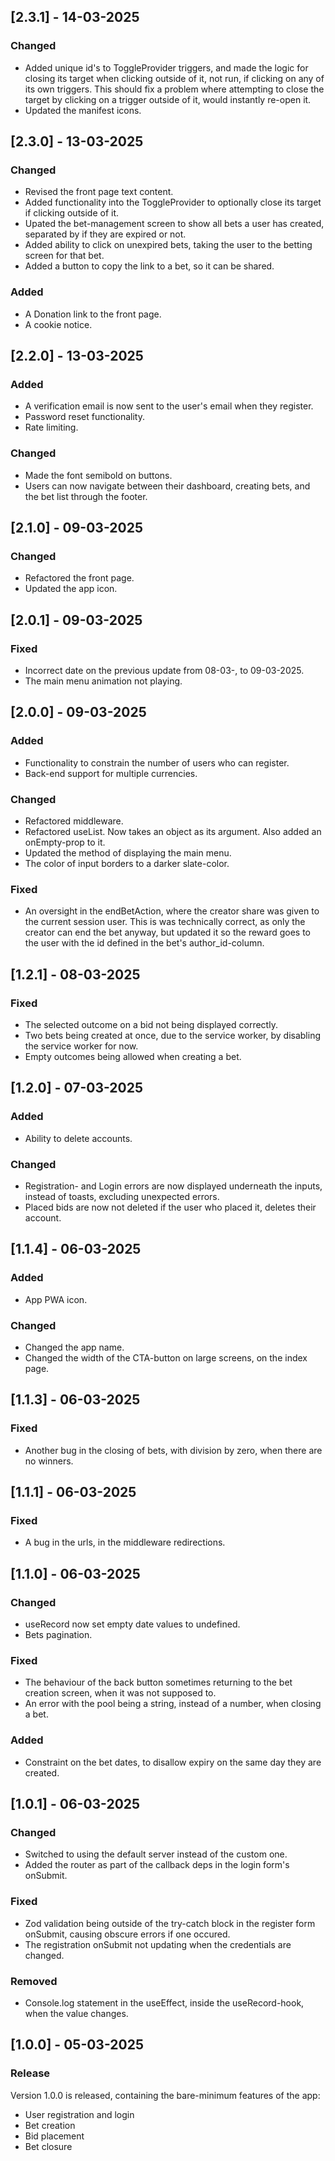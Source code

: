 ## [2.3.1] - 14-03-2025

### Changed

- Added unique id's to ToggleProvider triggers, and made the logic for closing its target when clicking outside of it,
  not run, if clicking on any of its own triggers. This should fix a problem where attempting to close the target by clicking on
  a trigger outside of it, would instantly re-open it.
- Updated the manifest icons.

## [2.3.0] - 13-03-2025

### Changed

- Revised the front page text content.
- Added functionality into the ToggleProvider to optionally close its target if clicking outside of it.
- Upated the bet-management screen to show all bets a user has created, separated by if they are expired or not.
- Added ability to click on unexpired bets, taking the user to the betting screen for that bet.
- Added a button to copy the link to a bet, so it can be shared.

### Added

- A Donation link to the front page.
- A cookie notice.

## [2.2.0] - 13-03-2025

### Added

- A verification email is now sent to the user's email when they register.
- Password reset functionality.
- Rate limiting.

### Changed

- Made the font semibold on buttons.
- Users can now navigate between their dashboard, creating bets, and the bet list through the footer.

## [2.1.0] - 09-03-2025

### Changed

- Refactored the front page.
- Updated the app icon.

## [2.0.1] - 09-03-2025

### Fixed

- Incorrect date on the previous update from 08-03-, to 09-03-2025.
- The main menu animation not playing.

## [2.0.0] - 09-03-2025

### Added

- Functionality to constrain the number of users who can register.
- Back-end support for multiple currencies.

### Changed

- Refactored middleware.
- Refactored useList. Now takes an object as its argument. Also added an onEmpty-prop to it.
- Updated the method of displaying the main menu.
- The color of input borders to a darker slate-color.

### Fixed

- An oversight in the endBetAction, where the creator share was given to the current session user. This is was technically
  correct, as only the creator can end the bet anyway, but updated it so the reward goes to the user with the id defined
  in the bet's author_id-column.

## [1.2.1] - 08-03-2025

### Fixed

- The selected outcome on a bid not being displayed correctly.
- Two bets being created at once, due to the service worker, by disabling the service worker for now.
- Empty outcomes being allowed when creating a bet.

## [1.2.0] - 07-03-2025

### Added

- Ability to delete accounts.

### Changed

- Registration- and Login errors are now displayed underneath the inputs, instead of toasts, excluding unexpected errors.
- Placed bids are now not deleted if the user who placed it, deletes their account.

## [1.1.4] - 06-03-2025

### Added

- App PWA icon.

### Changed

- Changed the app name.
- Changed the width of the CTA-button on large screens, on the index page.

## [1.1.3] - 06-03-2025

### Fixed

- Another bug in the closing of bets, with division by zero, when there are no winners.

## [1.1.1] - 06-03-2025

### Fixed

- A bug in the urls, in the middleware redirections.

## [1.1.0] - 06-03-2025

### Changed

- useRecord now set empty date values to undefined.
- Bets pagination.

### Fixed

- The behaviour of the back button sometimes returning to the bet creation screen, when it was not supposed to.
- An error with the pool being a string, instead of a number, when closing a bet.

### Added

- Constraint on the bet dates, to disallow expiry on the same day they are created.

## [1.0.1] - 06-03-2025

### Changed

- Switched to using the default server instead of the custom one.
- Added the router as part of the callback deps in the login form's onSubmit.

### Fixed

- Zod validation being outside of the try-catch block in the register form onSubmit, causing obscure errors if one occured.
- The registration onSubmit not updating when the credentials are changed.

### Removed

- Console.log statement in the useEffect, inside the useRecord-hook, when the value changes.

## [1.0.0] - 05-03-2025

### Release

Version 1.0.0 is released, containing the bare-minimum features of the app:

- User registration and login
- Bet creation
- Bid placement
- Bet closure
